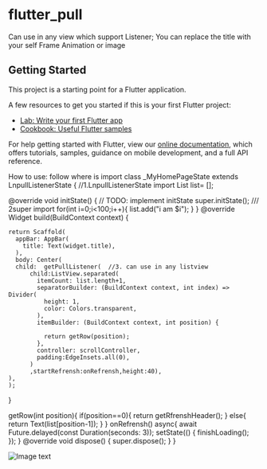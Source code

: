 # flutter_pull

Can use in  any  view which support  Listener;
You can replace the title with your self Frame Animation  or image


## Getting Started

This project is a starting point for a Flutter application.

A few resources to get you started if this is your first Flutter project:

- [Lab: Write your first Flutter app](https://flutter.io/docs/get-started/codelab)
- [Cookbook: Useful Flutter samples](https://flutter.io/docs/cookbook)

For help getting started with Flutter, view our 
[online documentation](https://flutter.io/docs), which offers tutorials, 
samples, guidance on mobile development, and a full API reference.

How to  use:  follow  where is import 
class _MyHomePageState extends LnpullListenerState<MyHomePage> { //1.LnpullListenerState<MyHomePage> import
  List<String>  list= [];


 @override
  void initState() {
    // TODO: implement initState
    super.initState();  /// 2super import
    for(int i=0;i<100;i++){
       list.add("i am $i");
    }
  }
  @override
  Widget build(BuildContext context) {

    return Scaffold(
      appBar: AppBar(
        title: Text(widget.title),
      ),
      body: Center(
      child:  getPullListener(  //3. can use in any listview
          child:ListView.separated(
            itemCount: list.length+1,
            separatorBuilder: (BuildContext context, int index) => Divider(
              height: 1,
              color: Colors.transparent,
            ),
            itemBuilder: (BuildContext context, int position) {

              return getRow(position);
            },
            controller: scrollController,
            padding:EdgeInsets.all(0),
          )
          ,startRefrensh:onRefrensh,height:40),
    ),
    );
  }

  getRow(int position){
   if(position==0){
     return getRfrenshHeader();
   }
   else{
     return  Text(list[position-1]); 
   }
  }
  onRefrensh()  async{
    await   Future.delayed(const Duration(seconds: 3));
    setState(() {
      finishLoading();      
    });
  }
  @override
  void dispose() {
    super.dispose();
  }
}

![Image text](https://github.com/dikeboy/flutter-refrensh/blob/master/image/snap1.gif)
